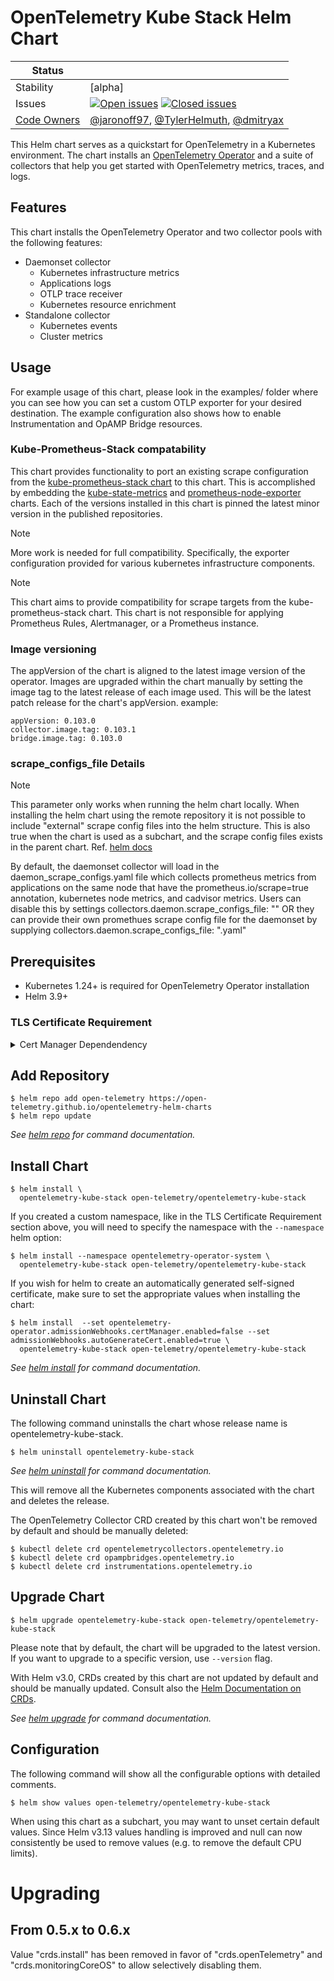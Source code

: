# OpenTelemetry Kube Stack Helm Chart

| Status        |           |
| ------------- |-----------|
| Stability     | [alpha]   |
| Issues        | [![Open issues](https://img.shields.io/github/issues-search/open-telemetry/opentelemetry-helm-charts?query=is%3Aissue+is%3Aopen+label%3Achart%3Akube-stack&label=open&color=orange&logo=opentelemetry)](https://github.com/open-telemetry/opentelemetry-helm-charts/issues?q=is%3Aissue+is%3Aopen+label%3Achart%3Akube-stack) [![Closed issues](https://img.shields.io/github/issues-search/open-telemetry/opentelemetry-helm-charts?query=is%3Aissue%20is%3Aclosed%20label%3Achart%3Akube-stack%20&label=closed&color=blue&logo=opentelemetry)](https://github.com/open-telemetry/opentelemetry-helm-charts/issues?q=is%3Aclosed+is%3Aissue+label%3Achart%3Akube-stack) |
| [Code Owners](https://github.com/open-telemetry/opentelemetry-helm-charts/blob/main/CONTRIBUTING.md)    | [@jaronoff97](https://www.github.com/jaronoff97), [@TylerHelmuth](https://github.com/TylerHelmuth), [@dmitryax](https://github.com/dmitryax) |


This Helm chart serves as a quickstart for OpenTelemetry in a Kubernetes environment. The chart installs an [OpenTelemetry Operator](https://github.com/open-telemetry/opentelemetry-operator) and a suite of collectors that help you get started with OpenTelemetry metrics, traces, and logs.

## Features

This chart installs the OpenTelemetry Operator and two collector pools with the following features:
* Daemonset collector
  * Kubernetes infrastructure metrics
  * Applications logs
  * OTLP trace receiver
  * Kubernetes resource enrichment
* Standalone collector
  * Kubernetes events
  * Cluster metrics

## Usage

For example usage of this chart, please look in the examples/ folder where you can see how you can set a custom OTLP exporter for your desired destination. The example configuration also shows how to enable Instrumentation and OpAMP Bridge resources.

### Kube-Prometheus-Stack compatability
This chart provides functionality to port an existing scrape configuration from the [kube-prometheus-stack chart](https://github.com/prometheus-community/helm-charts/tree/main/charts/kube-prometheus-stack) to this chart. This is accomplished by embedding the [kube-state-metrics](https://github.com/prometheus-community/helm-charts/tree/main/charts/kube-state-metrics) and [prometheus-node-exporter](https://github.com/prometheus-community/helm-charts/tree/main/charts/prometheus-node-exporter) charts. Each of the versions installed in this chart is pinned the latest minor version in the published repositories.

> [!NOTE]
> More work is needed for full compatibility. Specifically, the exporter configuration provided for various kubernetes infrastructure components.

> [!NOTE]
> This chart aims to provide compatibility for scrape targets from the kube-prometheus-stack chart. This chart is not responsible for applying Prometheus Rules, Alertmanager, or a Prometheus instance.

### Image versioning

The appVersion of the chart is aligned to the latest image version of the operator. Images are upgraded within the chart manually by setting the image tag to the latest release of each image used. This will be the latest patch release for the chart's appVersion. example:
```
appVersion: 0.103.0
collector.image.tag: 0.103.1
bridge.image.tag: 0.103.0
```

### scrape_configs_file Details

> [!NOTE]
> This parameter only works when running the helm chart locally. When installing the helm chart using the remote repository it is not possible to include "external" scrape config files into the helm structure. This is also true when the chart is used as a subchart, and the scrape config files exists in the parent chart. Ref. [helm docs](https://helm.sh/docs/chart_template_guide/accessing_files/)

By default, the daemonset collector will load in the daemon_scrape_configs.yaml file which collects prometheus metrics from applications on the same node that have the prometheus.io/scrape=true annotation, kubernetes node metrics, and cadvisor metrics. Users can disable this by settings collectors.daemon.scrape_configs_file: "" OR they can provide their own promethues scrape config file for the daemonset by supplying collectors.daemon.scrape_configs_file: "<your-file>.yaml"

## Prerequisites

- Kubernetes 1.24+ is required for OpenTelemetry Operator installation
- Helm 3.9+

### TLS Certificate Requirement

<details>
<summary>Cert Manager Dependendency</summary>
<br>
In Kubernetes, in order for the API server to communicate with the webhook component, the webhook requires a TLS
certificate that the API server is configured to trust. There are a few different ways you can use to generate/configure the required TLS certificate.

- The easiest and default method is to install the [cert-manager](https://cert-manager.io/docs/) and set `opentelemetry-operator.admissionWebhooks.certManager.enabled` to `true`.
  In this way, cert-manager will generate a self-signed certificate. _See [cert-manager installation](https://cert-manager.io/docs/installation/kubernetes/) for more details._
- You can provide your own Issuer by configuring the `opentelemetry-operator.admissionWebhooks.certManager.issuerRef` value. You will need
  to specify the `kind` (Issuer or ClusterIssuer) and the `name`. Note that this method also requires the installation of cert-manager.
- You can use an automatically generated self-signed certificate by setting `opentelemetry-operator.admissionWebhooks.certManager.enabled` to `false` and `opentelemetry-operator.admissionWebhooks.autoGenerateCert.enabled` to `true`. Helm will create a self-signed cert and a secret for you.
- You can use your own generated self-signed certificate by setting both `opentelemetry-operator.admissionWebhooks.certManager.enabled` and `opentelemetry-operator.admissionWebhooks.autoGenerateCert.enabled` to `false`. You should provide the necessary values to `opentelemetry-operator.admissionWebhooks.cert_file`, `opentelemetry-operator.admissionWebhooks.key_file`, and `opentelemetry-operator.admissionWebhooks.ca_file`.
- You can sideload custom webhooks and certificate by disabling `.Values.opentelemetry-operator.admissionWebhooks.create` and `opentelemetry-operator.admissionWebhooks.certManager.enabled` while setting your custom cert secret name in `opentelemetry-operator.admissionWebhooks.secretName`
- You can disable webhooks altogether by disabling `.Values.opentelemetry-operator.admissionWebhooks.create` and setting env var to `ENABLE_WEBHOOKS: "false"`
</details>

## Add Repository

```console
$ helm repo add open-telemetry https://open-telemetry.github.io/opentelemetry-helm-charts
$ helm repo update
```

_See [helm repo](https://helm.sh/docs/helm/helm_repo/) for command documentation._

## Install Chart

```console
$ helm install \
  opentelemetry-kube-stack open-telemetry/opentelemetry-kube-stack
```

If you created a custom namespace, like in the TLS Certificate Requirement section above, you will need to specify the namespace with the `--namespace` helm option:

```console
$ helm install --namespace opentelemetry-operator-system \
  opentelemetry-kube-stack open-telemetry/opentelemetry-kube-stack
```

If you wish for helm to create an automatically generated self-signed certificate, make sure to set the appropriate values when installing the chart:

```console
$ helm install  --set opentelemetry-operator.admissionWebhooks.certManager.enabled=false --set admissionWebhooks.autoGenerateCert.enabled=true \
  opentelemetry-kube-stack open-telemetry/opentelemetry-kube-stack
```

_See [helm install](https://helm.sh/docs/helm/helm_install/) for command documentation._

## Uninstall Chart

The following command uninstalls the chart whose release name is opentelemetry-kube-stack.

```console
$ helm uninstall opentelemetry-kube-stack
```

_See [helm uninstall](https://helm.sh/docs/helm/helm_uninstall/) for command documentation._

This will remove all the Kubernetes components associated with the chart and deletes the release.

The OpenTelemetry Collector CRD created by this chart won't be removed by default and should be manually deleted:

```console
$ kubectl delete crd opentelemetrycollectors.opentelemetry.io
$ kubectl delete crd opampbridges.opentelemetry.io
$ kubectl delete crd instrumentations.opentelemetry.io
```

## Upgrade Chart

```console
$ helm upgrade opentelemetry-kube-stack open-telemetry/opentelemetry-kube-stack
```

Please note that by default, the chart will be upgraded to the latest version. If you want to upgrade to a specific version,
use `--version` flag.

With Helm v3.0, CRDs created by this chart are not updated by default and should be manually updated.
Consult also the [Helm Documentation on CRDs](https://helm.sh/docs/chart_best_practices/custom_resource_definitions).

_See [helm upgrade](https://helm.sh/docs/helm/helm_upgrade/) for command documentation._

## Configuration

The following command will show all the configurable options with detailed comments.

```console
$ helm show values open-telemetry/opentelemetry-kube-stack
```

When using this chart as a subchart, you may want to unset certain default values. Since Helm v3.13 values handling is improved and null can now consistently be used to remove values (e.g. to remove the default CPU limits).


# Upgrading

## From 0.5.x to 0.6.x

Value "crds.install" has been removed in favor of "crds.openTelemetry" and "crds.monitoringCoreOS" to allow selectively disabling them.